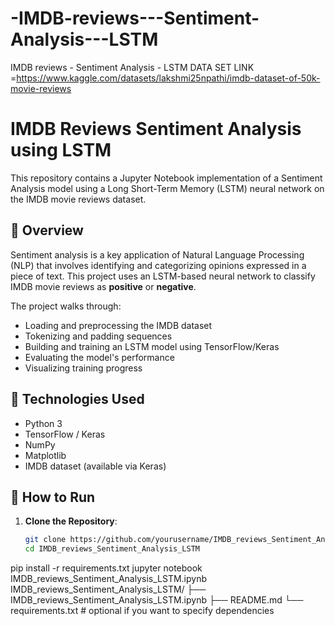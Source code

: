 # -IMDB-reviews---Sentiment-Analysis---LSTM
 IMDB reviews - Sentiment Analysis - LSTM
 DATA SET LINK =https://www.kaggle.com/datasets/lakshmi25npathi/imdb-dataset-of-50k-movie-reviews
 # IMDB Reviews Sentiment Analysis using LSTM

This repository contains a Jupyter Notebook implementation of a Sentiment Analysis model using a Long Short-Term Memory (LSTM) neural network on the IMDB movie reviews dataset.

## 📌 Overview

Sentiment analysis is a key application of Natural Language Processing (NLP) that involves identifying and categorizing opinions expressed in a piece of text. This project uses an LSTM-based neural network to classify IMDB movie reviews as **positive** or **negative**.

The project walks through:

- Loading and preprocessing the IMDB dataset
- Tokenizing and padding sequences
- Building and training an LSTM model using TensorFlow/Keras
- Evaluating the model's performance
- Visualizing training progress

## 🧠 Technologies Used

- Python 3
- TensorFlow / Keras
- NumPy
- Matplotlib
- IMDB dataset (available via Keras)

## 🚀 How to Run

1. **Clone the Repository**:
   ```bash
   git clone https://github.com/yourusername/IMDB_reviews_Sentiment_Analysis_LSTM.git
   cd IMDB_reviews_Sentiment_Analysis_LSTM
pip install -r requirements.txt
jupyter notebook IMDB_reviews_Sentiment_Analysis_LSTM.ipynb
IMDB_reviews_Sentiment_Analysis_LSTM/
├── IMDB_reviews_Sentiment_Analysis_LSTM.ipynb
├── README.md
└── requirements.txt  # optional if you want to specify dependencies

